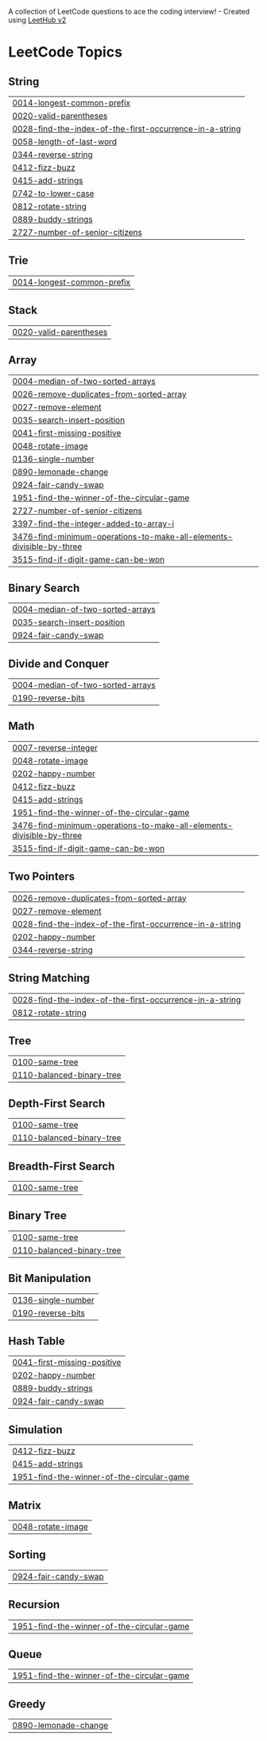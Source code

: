 A collection of LeetCode questions to ace the coding interview! - Created using [LeetHub v2](https://github.com/arunbhardwaj/LeetHub-2.0)
<!---LeetCode Topics Start-->
# LeetCode Topics
## String
|  |
| ------- |
| [0014-longest-common-prefix](https://github.com/15lakshan/leetcode/tree/master/0014-longest-common-prefix) |
| [0020-valid-parentheses](https://github.com/15lakshan/leetcode/tree/master/0020-valid-parentheses) |
| [0028-find-the-index-of-the-first-occurrence-in-a-string](https://github.com/15lakshan/leetcode/tree/master/0028-find-the-index-of-the-first-occurrence-in-a-string) |
| [0058-length-of-last-word](https://github.com/15lakshan/leetcode/tree/master/0058-length-of-last-word) |
| [0344-reverse-string](https://github.com/15lakshan/leetcode/tree/master/0344-reverse-string) |
| [0412-fizz-buzz](https://github.com/15lakshan/leetcode/tree/master/0412-fizz-buzz) |
| [0415-add-strings](https://github.com/15lakshan/leetcode/tree/master/0415-add-strings) |
| [0742-to-lower-case](https://github.com/15lakshan/leetcode/tree/master/0742-to-lower-case) |
| [0812-rotate-string](https://github.com/15lakshan/leetcode/tree/master/0812-rotate-string) |
| [0889-buddy-strings](https://github.com/15lakshan/leetcode/tree/master/0889-buddy-strings) |
| [2727-number-of-senior-citizens](https://github.com/15lakshan/leetcode/tree/master/2727-number-of-senior-citizens) |
## Trie
|  |
| ------- |
| [0014-longest-common-prefix](https://github.com/15lakshan/leetcode/tree/master/0014-longest-common-prefix) |
## Stack
|  |
| ------- |
| [0020-valid-parentheses](https://github.com/15lakshan/leetcode/tree/master/0020-valid-parentheses) |
## Array
|  |
| ------- |
| [0004-median-of-two-sorted-arrays](https://github.com/15lakshan/leetcode/tree/master/0004-median-of-two-sorted-arrays) |
| [0026-remove-duplicates-from-sorted-array](https://github.com/15lakshan/leetcode/tree/master/0026-remove-duplicates-from-sorted-array) |
| [0027-remove-element](https://github.com/15lakshan/leetcode/tree/master/0027-remove-element) |
| [0035-search-insert-position](https://github.com/15lakshan/leetcode/tree/master/0035-search-insert-position) |
| [0041-first-missing-positive](https://github.com/15lakshan/leetcode/tree/master/0041-first-missing-positive) |
| [0048-rotate-image](https://github.com/15lakshan/leetcode/tree/master/0048-rotate-image) |
| [0136-single-number](https://github.com/15lakshan/leetcode/tree/master/0136-single-number) |
| [0890-lemonade-change](https://github.com/15lakshan/leetcode/tree/master/0890-lemonade-change) |
| [0924-fair-candy-swap](https://github.com/15lakshan/leetcode/tree/master/0924-fair-candy-swap) |
| [1951-find-the-winner-of-the-circular-game](https://github.com/15lakshan/leetcode/tree/master/1951-find-the-winner-of-the-circular-game) |
| [2727-number-of-senior-citizens](https://github.com/15lakshan/leetcode/tree/master/2727-number-of-senior-citizens) |
| [3397-find-the-integer-added-to-array-i](https://github.com/15lakshan/leetcode/tree/master/3397-find-the-integer-added-to-array-i) |
| [3476-find-minimum-operations-to-make-all-elements-divisible-by-three](https://github.com/15lakshan/leetcode/tree/master/3476-find-minimum-operations-to-make-all-elements-divisible-by-three) |
| [3515-find-if-digit-game-can-be-won](https://github.com/15lakshan/leetcode/tree/master/3515-find-if-digit-game-can-be-won) |
## Binary Search
|  |
| ------- |
| [0004-median-of-two-sorted-arrays](https://github.com/15lakshan/leetcode/tree/master/0004-median-of-two-sorted-arrays) |
| [0035-search-insert-position](https://github.com/15lakshan/leetcode/tree/master/0035-search-insert-position) |
| [0924-fair-candy-swap](https://github.com/15lakshan/leetcode/tree/master/0924-fair-candy-swap) |
## Divide and Conquer
|  |
| ------- |
| [0004-median-of-two-sorted-arrays](https://github.com/15lakshan/leetcode/tree/master/0004-median-of-two-sorted-arrays) |
| [0190-reverse-bits](https://github.com/15lakshan/leetcode/tree/master/0190-reverse-bits) |
## Math
|  |
| ------- |
| [0007-reverse-integer](https://github.com/15lakshan/leetcode/tree/master/0007-reverse-integer) |
| [0048-rotate-image](https://github.com/15lakshan/leetcode/tree/master/0048-rotate-image) |
| [0202-happy-number](https://github.com/15lakshan/leetcode/tree/master/0202-happy-number) |
| [0412-fizz-buzz](https://github.com/15lakshan/leetcode/tree/master/0412-fizz-buzz) |
| [0415-add-strings](https://github.com/15lakshan/leetcode/tree/master/0415-add-strings) |
| [1951-find-the-winner-of-the-circular-game](https://github.com/15lakshan/leetcode/tree/master/1951-find-the-winner-of-the-circular-game) |
| [3476-find-minimum-operations-to-make-all-elements-divisible-by-three](https://github.com/15lakshan/leetcode/tree/master/3476-find-minimum-operations-to-make-all-elements-divisible-by-three) |
| [3515-find-if-digit-game-can-be-won](https://github.com/15lakshan/leetcode/tree/master/3515-find-if-digit-game-can-be-won) |
## Two Pointers
|  |
| ------- |
| [0026-remove-duplicates-from-sorted-array](https://github.com/15lakshan/leetcode/tree/master/0026-remove-duplicates-from-sorted-array) |
| [0027-remove-element](https://github.com/15lakshan/leetcode/tree/master/0027-remove-element) |
| [0028-find-the-index-of-the-first-occurrence-in-a-string](https://github.com/15lakshan/leetcode/tree/master/0028-find-the-index-of-the-first-occurrence-in-a-string) |
| [0202-happy-number](https://github.com/15lakshan/leetcode/tree/master/0202-happy-number) |
| [0344-reverse-string](https://github.com/15lakshan/leetcode/tree/master/0344-reverse-string) |
## String Matching
|  |
| ------- |
| [0028-find-the-index-of-the-first-occurrence-in-a-string](https://github.com/15lakshan/leetcode/tree/master/0028-find-the-index-of-the-first-occurrence-in-a-string) |
| [0812-rotate-string](https://github.com/15lakshan/leetcode/tree/master/0812-rotate-string) |
## Tree
|  |
| ------- |
| [0100-same-tree](https://github.com/15lakshan/leetcode/tree/master/0100-same-tree) |
| [0110-balanced-binary-tree](https://github.com/15lakshan/leetcode/tree/master/0110-balanced-binary-tree) |
## Depth-First Search
|  |
| ------- |
| [0100-same-tree](https://github.com/15lakshan/leetcode/tree/master/0100-same-tree) |
| [0110-balanced-binary-tree](https://github.com/15lakshan/leetcode/tree/master/0110-balanced-binary-tree) |
## Breadth-First Search
|  |
| ------- |
| [0100-same-tree](https://github.com/15lakshan/leetcode/tree/master/0100-same-tree) |
## Binary Tree
|  |
| ------- |
| [0100-same-tree](https://github.com/15lakshan/leetcode/tree/master/0100-same-tree) |
| [0110-balanced-binary-tree](https://github.com/15lakshan/leetcode/tree/master/0110-balanced-binary-tree) |
## Bit Manipulation
|  |
| ------- |
| [0136-single-number](https://github.com/15lakshan/leetcode/tree/master/0136-single-number) |
| [0190-reverse-bits](https://github.com/15lakshan/leetcode/tree/master/0190-reverse-bits) |
## Hash Table
|  |
| ------- |
| [0041-first-missing-positive](https://github.com/15lakshan/leetcode/tree/master/0041-first-missing-positive) |
| [0202-happy-number](https://github.com/15lakshan/leetcode/tree/master/0202-happy-number) |
| [0889-buddy-strings](https://github.com/15lakshan/leetcode/tree/master/0889-buddy-strings) |
| [0924-fair-candy-swap](https://github.com/15lakshan/leetcode/tree/master/0924-fair-candy-swap) |
## Simulation
|  |
| ------- |
| [0412-fizz-buzz](https://github.com/15lakshan/leetcode/tree/master/0412-fizz-buzz) |
| [0415-add-strings](https://github.com/15lakshan/leetcode/tree/master/0415-add-strings) |
| [1951-find-the-winner-of-the-circular-game](https://github.com/15lakshan/leetcode/tree/master/1951-find-the-winner-of-the-circular-game) |
## Matrix
|  |
| ------- |
| [0048-rotate-image](https://github.com/15lakshan/leetcode/tree/master/0048-rotate-image) |
## Sorting
|  |
| ------- |
| [0924-fair-candy-swap](https://github.com/15lakshan/leetcode/tree/master/0924-fair-candy-swap) |
## Recursion
|  |
| ------- |
| [1951-find-the-winner-of-the-circular-game](https://github.com/15lakshan/leetcode/tree/master/1951-find-the-winner-of-the-circular-game) |
## Queue
|  |
| ------- |
| [1951-find-the-winner-of-the-circular-game](https://github.com/15lakshan/leetcode/tree/master/1951-find-the-winner-of-the-circular-game) |
## Greedy
|  |
| ------- |
| [0890-lemonade-change](https://github.com/15lakshan/leetcode/tree/master/0890-lemonade-change) |
<!---LeetCode Topics End-->
